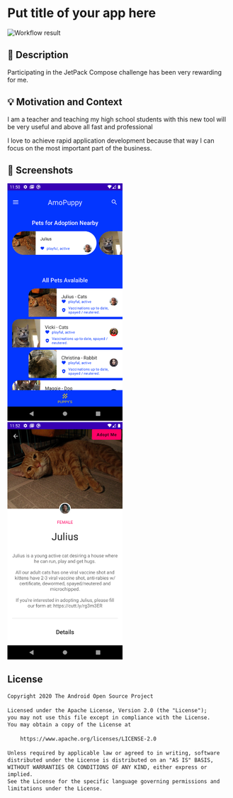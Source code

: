 # Put title of your app here

<!--- Replace <OWNER> with your Github Username and <REPOSITORY> with the name of your repository. -->
<!--- You can find both of these in the url bar when you open your repository in github. -->
![Workflow result](https://github.com/amo82/amo-puppy-compose-kotlin/workflows/Check/badge.svg)


## :scroll: Description
<!--- Describe your app in one or two sentences -->
Participating in the JetPack Compose challenge has been very rewarding for me.


## :bulb: Motivation and Context
<!--- Optionally point readers to interesting parts of your submission. -->
I am a teacher and teaching my high school students with this new tool will be very useful and above all fast and professional
<!--- What are you especially proud of? -->
I love to achieve rapid application development because that way I can focus on the most important part of the business.


## :camera_flash: Screenshots
<!-- You can add more screenshots here if you like -->
<img src="/results/screenshot_1.png" width="260">&emsp;<img src="/results/screenshot_2.png" width="260">

## License
```
Copyright 2020 The Android Open Source Project

Licensed under the Apache License, Version 2.0 (the "License");
you may not use this file except in compliance with the License.
You may obtain a copy of the License at

    https://www.apache.org/licenses/LICENSE-2.0

Unless required by applicable law or agreed to in writing, software
distributed under the License is distributed on an "AS IS" BASIS,
WITHOUT WARRANTIES OR CONDITIONS OF ANY KIND, either express or implied.
See the License for the specific language governing permissions and
limitations under the License.
```